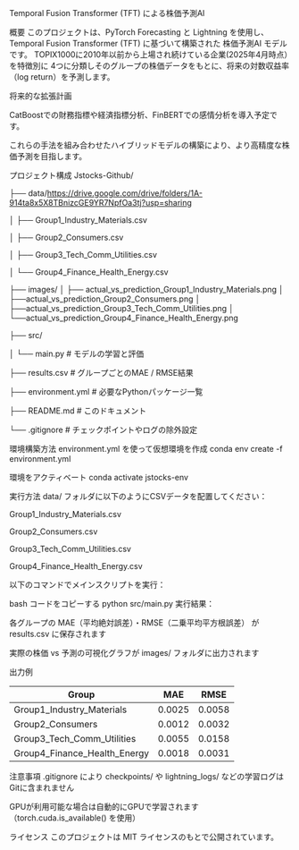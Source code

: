 Temporal Fusion Transformer (TFT) による株価予測AI

概要
このプロジェクトは、PyTorch Forecasting と Lightning を使用し、
Temporal Fusion Transformer (TFT) に基づいて構築された 株価予測AI モデルです。
TOPIX1000に2010年以前から上場され続けている企業(2025年4月時点）を特徴別に
4つに分類しそのグループの株価データをもとに、将来の対数収益率（log return）を予測します。

将来的な拡張計画

CatBoostでの財務指標や経済指標分析、FinBERTでの感情分析を導入予定です。

これらの手法を組み合わせたハイブリッドモデルの構築により、より高精度な株価予測を目指します。


プロジェクト構成
Jstocks-Github/

├── data/https://drive.google.com/drive/folders/1A-914ta8x5X8TBnizcGE9YR7NpfOa3tj?usp=sharing

│   ├── Group1_Industry_Materials.csv
  
│   ├── Group2_Consumers.csv
  
│   ├── Group3_Tech_Comm_Utilities.csv
   
│   └── Group4_Finance_Health_Energy.csv

├── images/
│   ├── actual_vs_prediction_Group1_Industry_Materials.png
│   ├──actual_vs_prediction_Group2_Consumers.png
│   ├──actual_vs_prediction_Group3_Tech_Comm_Utilities.png
│   └──actual_vs_prediction_Group4_Finance_Health_Energy.png

├── src/

│   └── main.py                # モデルの学習と評価

├── results.csv                # グループごとのMAE / RMSE結果

├── environment.yml            # 必要なPythonパッケージ一覧

├── README.md                  # このドキュメント

└── .gitignore                 # チェックポイントやログの除外設定

環境構築方法
environment.yml を使って仮想環境を作成
conda env create -f environment.yml

環境をアクティベート
conda activate jstocks-env

実行方法
data/ フォルダに以下のようにCSVデータを配置してください：

Group1_Industry_Materials.csv

Group2_Consumers.csv

Group3_Tech_Comm_Utilities.csv

Group4_Finance_Health_Energy.csv

以下のコマンドでメインスクリプトを実行：

bash
コードをコピーする
python src/main.py
実行結果：

各グループの MAE（平均絶対誤差）・RMSE（二乗平均平方根誤差） が results.csv に保存されます

実際の株価 vs 予測の可視化グラフが images/ フォルダに出力されます

出力例

| Group                        | MAE    | RMSE   |
|-----------------------------|--------|--------|
| Group1_Industry_Materials   | 0.0025 | 0.0058 |
| Group2_Consumers            | 0.0012 | 0.0032 |
| Group3_Tech_Comm_Utilities  | 0.0055 | 0.0158 |
| Group4_Finance_Health_Energy| 0.0018 | 0.0031 |

注意事項
.gitignore により checkpoints/ や lightning_logs/ などの学習ログはGitに含まれません

GPUが利用可能な場合は自動的にGPUで学習されます（torch.cuda.is_available() を使用）

ライセンス
このプロジェクトは MIT ライセンスのもとで公開されています。
